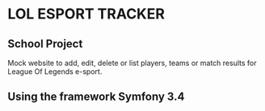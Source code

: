 LOL ESPORT TRACKER
==================

## School Project

Mock website to add, edit, delete or list players, teams or match results for League Of Legends e-sport.

## Using the framework Symfony 3.4
